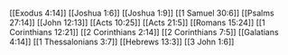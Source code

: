 [[Exodus 4:14]]
[[Joshua 1:6]]
[[Joshua 1:9]]
[[1 Samuel 30:6]]
[[Psalms 27:14]]
[[John 12:13]]
[[Acts 10:25]]
[[Acts 21:5]]
[[Romans 15:24]]
[[1 Corinthians 12:21]]
[[2 Corinthians 2:14]]
[[2 Corinthians 7:5]]
[[Galatians 4:14]]
[[1 Thessalonians 3:7]]
[[Hebrews 13:3]]
[[3 John 1:6]]
